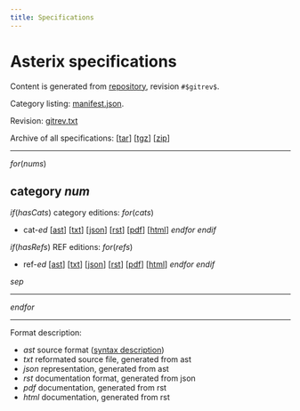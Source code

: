 ```yaml
---
title: Specifications
---
```


# Asterix specifications

Content is generated from [repository](https://github.com/zoranbosnjak/asterix-specs),
revision `#$gitrev$`.

Category listing: [manifest.json](/manifest.json).

Revision: [gitrev.txt](/gitrev.txt)

Archive of all specifications:
    [[tar](/specs.tar)]
    [[tgz](/specs.tgz)]
    [[zip](/specs.zip)]

---

$for(nums)$
## category $num$

$if(hasCats)$
category editions:
$for(cats)$
* cat-$ed$
    [[ast](/specs/cat$n$/cats/cat$ed$/definition.ast)]
    [[txt](/specs/cat$n$/cats/cat$ed$/definition.txt)]
    [[json](/specs/cat$n$/cats/cat$ed$/definition.json)]
    [[rst](/specs/cat$n$/cats/cat$ed$/definition.rst)]
    [[pdf](/specs/cat$n$/cats/cat$ed$/definition.pdf)]
    [[html](/specs/cat$n$/cats/cat$ed$/definition.html)]
$endfor$
$endif$

$if(hasRefs)$
REF editions:
$for(refs)$
* ref-$ed$
    [[ast](/specs/cat$n$/refs/ref$ed$/definition.ast)]
    [[txt](/specs/cat$n$/refs/ref$ed$/definition.txt)]
    [[json](/specs/cat$n$/refs/ref$ed$/definition.json)]
    [[rst](/specs/cat$n$/refs/ref$ed$/definition.rst)]
    [[pdf](/specs/cat$n$/refs/ref$ed$/definition.pdf)]
    [[html](/specs/cat$n$/refs/ref$ed$/definition.html)]
$endfor$
$endif$

$sep$

---

$endfor$

---

Format description:

* *ast* source format  ([syntax description](/syntax.html))
* *txt* reformated source file, generated from ast
* *json* representation, generated from ast
* *rst* documentation format, generated from json
* *pdf* documentation, generated from rst
* *html* documentation, generated from rst

